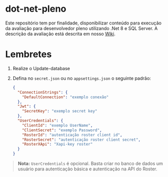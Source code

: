 # **dot-net-pleno**

Este repositório tem por finalidade, disponibilizar conteúdo para execução da avaliação para desenvolvedor pleno utilizando .Net 8 e SQL Server. 
A descrição da avaliação está descrita em nosso [Wiki](https://github.com/StallosTecnologia/dot-net-pleno/wiki "Wiki").

# **Lembretes**

1. Realize o Update-database

2. Defina no `secret.json` ou no `appsettings.json` o seguinte padrão:

    ```json
    {
      "ConnectionStrings": {
        "DefaultConnection": "exemplo conexão"
      },
      "Jwt": {
        "SecretKey": "exemplo secret key"
      },
      "UserCredentials": {
        "ClientId": "exemplo UserName",
        "ClientSecret": "exemplo Password",
        "RosterId": "autenticação roster client id",
        "RosterSecret": "autenticação roster client secret",
        "RosterXApi": "Xapi-key roster"
      }
    }
    ```

> **Nota:** `UserCredentials` é opcional. Basta criar no banco de dados um usuário para autenticação básica e autenticação na API do Roster.
